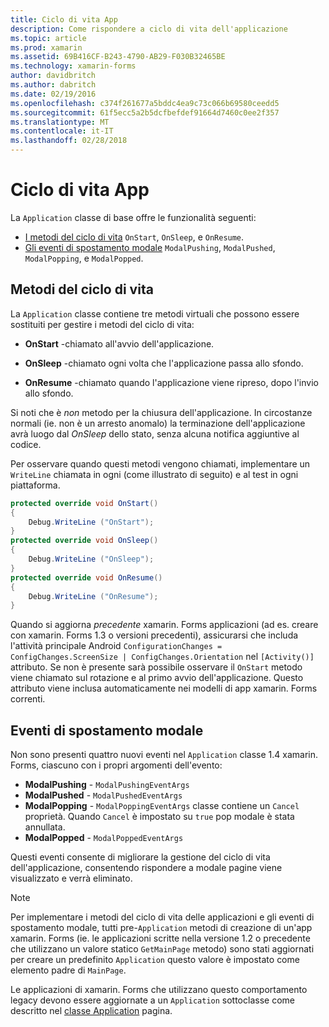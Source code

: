 ```yaml
---
title: Ciclo di vita App
description: Come rispondere a ciclo di vita dell'applicazione
ms.topic: article
ms.prod: xamarin
ms.assetid: 69B416CF-B243-4790-AB29-F030B32465BE
ms.technology: xamarin-forms
author: davidbritch
ms.author: dabritch
ms.date: 02/19/2016
ms.openlocfilehash: c374f261677a5bddc4ea9c73c066b69580ceedd5
ms.sourcegitcommit: 61f5ecc5a2b5dcfbefdef91664d7460c0ee2f357
ms.translationtype: MT
ms.contentlocale: it-IT
ms.lasthandoff: 02/28/2018
---
```

# <a name="app-lifecycle"></a>Ciclo di vita App

La `Application` classe di base offre le funzionalità seguenti:

* [I metodi del ciclo di vita](#Lifecycle_Methods) `OnStart`, `OnSleep`, e `OnResume`.
* [Gli eventi di spostamento modale](#modal) `ModalPushing`, `ModalPushed`, `ModalPopping`, e `ModalPopped`.

<a name="Lifecycle_Methods" />

## <a name="lifecycle-methods"></a>Metodi del ciclo di vita

La `Application` classe contiene tre metodi virtuali che possono essere sostituiti per gestire i metodi del ciclo di vita:

* **OnStart** -chiamato all'avvio dell'applicazione.

* **OnSleep** -chiamato ogni volta che l'applicazione passa allo sfondo.

* **OnResume** -chiamato quando l'applicazione viene ripreso, dopo l'invio allo sfondo.

Si noti che è *non* metodo per la chiusura dell'applicazione.
In circostanze normali (ie. non è un arresto anomalo) la terminazione dell'applicazione avrà luogo dal *OnSleep* dello stato, senza alcuna notifica aggiuntive al codice.

Per osservare quando questi metodi vengono chiamati, implementare un `WriteLine` chiamata in ogni (come illustrato di seguito) e al test in ogni piattaforma.

```csharp
protected override void OnStart()
{
    Debug.WriteLine ("OnStart");
}
protected override void OnSleep()
{
    Debug.WriteLine ("OnSleep");
}
protected override void OnResume()
{
    Debug.WriteLine ("OnResume");
}
```

Quando si aggiorna *precedente* xamarin. Forms applicazioni (ad es. creare con xamarin. Forms 1.3 o versioni precedenti), assicurarsi che includa l'attività principale Android `ConfigurationChanges = ConfigChanges.ScreenSize | ConfigChanges.Orientation` nel `[Activity()]` attributo. Se non è presente sarà possibile osservare il `OnStart` metodo viene chiamato sul rotazione e al primo avvio dell'applicazione. Questo attributo viene inclusa automaticamente nei modelli di app xamarin. Forms correnti.

<a name="modal" />

## <a name="modal-navigation-events"></a>Eventi di spostamento modale

Non sono presenti quattro nuovi eventi nel `Application` classe 1.4 xamarin. Forms, ciascuno con i propri argomenti dell'evento:

* **ModalPushing** - `ModalPushingEventArgs`
* **ModalPushed** - `ModalPushedEventArgs`
* **ModalPopping** - `ModalPoppingEventArgs` classe contiene un `Cancel` proprietà. Quando `Cancel` è impostato su `true` pop modale è stata annullata.
* **ModalPopped** - `ModalPoppedEventArgs`

Questi eventi consente di migliorare la gestione del ciclo di vita dell'applicazione, consentendo rispondere a modale pagine viene visualizzato e verrà eliminato.

> [!NOTE]
> Per implementare i metodi del ciclo di vita delle applicazioni e gli eventi di spostamento modale, tutti pre-`Application` metodi di creazione di un'app xamarin. Forms (ie. le applicazioni scritte nella versione 1.2 o precedente che utilizzano un valore statico `GetMainPage` metodo) sono stati aggiornati per creare un predefinito `Application` questo valore è impostato come elemento padre di `MainPage`.
>
> Le applicazioni di xamarin. Forms che utilizzano questo comportamento legacy devono essere aggiornate a un `Application` sottoclasse come descritto nel [classe Application](~/xamarin-forms/app-fundamentals/application-class.md) pagina.
